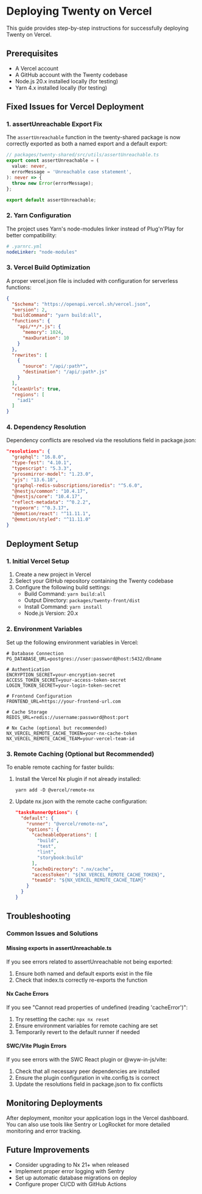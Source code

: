 # Deploying Twenty on Vercel

This guide provides step-by-step instructions for successfully deploying Twenty on Vercel.

## Prerequisites

- A Vercel account
- A GitHub account with the Twenty codebase
- Node.js 20.x installed locally (for testing)
- Yarn 4.x installed locally (for testing)

## Fixed Issues for Vercel Deployment

### 1. assertUnreachable Export Fix

The `assertUnreachable` function in the twenty-shared package is now correctly exported as both a named export and a default export:

```typescript
// packages/twenty-shared/src/utils/assertUnreachable.ts
export const assertUnreachable = (
  value: never,
  errorMessage = 'Unreachable case statement',
): never => {
  throw new Error(errorMessage);
};

export default assertUnreachable;
```

### 2. Yarn Configuration

The project uses Yarn's node-modules linker instead of Plug'n'Play for better compatibility:

```yaml
# .yarnrc.yml
nodeLinker: "node-modules"
```

### 3. Vercel Build Optimization

A proper vercel.json file is included with configuration for serverless functions:

```json
{
  "$schema": "https://openapi.vercel.sh/vercel.json",
  "version": 2,
  "buildCommand": "yarn build:all",
  "functions": {
    "api/**/*.js": {
      "memory": 1024,
      "maxDuration": 10
    }
  },
  "rewrites": [
    {
      "source": "/api/:path*",
      "destination": "/api/:path*.js"
    }
  ],
  "cleanUrls": true,
  "regions": [
    "iad1"
  ]
}
```

### 4. Dependency Resolution

Dependency conflicts are resolved via the resolutions field in package.json:

```json
"resolutions": {
  "graphql": "16.8.0",
  "type-fest": "4.10.1",
  "typescript": "5.3.3",
  "prosemirror-model": "1.23.0",
  "yjs": "13.6.18",
  "graphql-redis-subscriptions/ioredis": "^5.6.0",
  "@nestjs/common": "10.4.17",
  "@nestjs/core": "10.4.17",
  "reflect-metadata": "^0.2.2",
  "typeorm": "^0.3.17",
  "@emotion/react": "^11.11.1",
  "@emotion/styled": "^11.11.0"
}
```

## Deployment Setup

### 1. Initial Vercel Setup

1. Create a new project in Vercel
2. Select your GitHub repository containing the Twenty codebase
3. Configure the following build settings:
   - Build Command: `yarn build:all`
   - Output Directory: `packages/twenty-front/dist`
   - Install Command: `yarn install`
   - Node.js Version: 20.x

### 2. Environment Variables

Set up the following environment variables in Vercel:

```
# Database Connection
PG_DATABASE_URL=postgres://user:password@host:5432/dbname

# Authentication
ENCRYPTION_SECRET=your-encryption-secret
ACCESS_TOKEN_SECRET=your-access-token-secret
LOGIN_TOKEN_SECRET=your-login-token-secret

# Frontend Configuration
FRONTEND_URL=https://your-frontend-url.com

# Cache Storage
REDIS_URL=redis://username:password@host:port

# Nx Cache (optional but recommended)
NX_VERCEL_REMOTE_CACHE_TOKEN=your-nx-cache-token
NX_VERCEL_REMOTE_CACHE_TEAM=your-vercel-team-id
```

### 3. Remote Caching (Optional but Recommended)

To enable remote caching for faster builds:

1. Install the Vercel Nx plugin if not already installed:
   ```
   yarn add -D @vercel/remote-nx
   ```

2. Update nx.json with the remote cache configuration:
   ```json
   "tasksRunnerOptions": {
     "default": {
       "runner": "@vercel/remote-nx",
       "options": {
         "cacheableOperations": [
           "build",
           "test",
           "lint",
           "storybook:build"
         ],
         "cacheDirectory": ".nx/cache",
         "accessToken": "${NX_VERCEL_REMOTE_CACHE_TOKEN}",
         "teamId": "${NX_VERCEL_REMOTE_CACHE_TEAM}"
       }
     }
   }
   ```

## Troubleshooting

### Common Issues and Solutions

#### Missing exports in assertUnreachable.ts

If you see errors related to assertUnreachable not being exported:
1. Ensure both named and default exports exist in the file
2. Check that index.ts correctly re-exports the function

#### Nx Cache Errors

If you see "Cannot read properties of undefined (reading 'cacheError')":
1. Try resetting the cache: `npx nx reset`
2. Ensure environment variables for remote caching are set
3. Temporarily revert to the default runner if needed

#### SWC/Vite Plugin Errors

If you see errors with the SWC React plugin or @wyw-in-js/vite:
1. Check that all necessary peer dependencies are installed
2. Ensure the plugin configuration in vite.config.ts is correct
3. Update the resolutions field in package.json to fix conflicts

## Monitoring Deployments

After deployment, monitor your application logs in the Vercel dashboard. You can also use tools like Sentry or LogRocket for more detailed monitoring and error tracking.

## Future Improvements

- Consider upgrading to Nx 21+ when released
- Implement proper error logging with Sentry
- Set up automatic database migrations on deploy
- Configure proper CI/CD with GitHub Actions